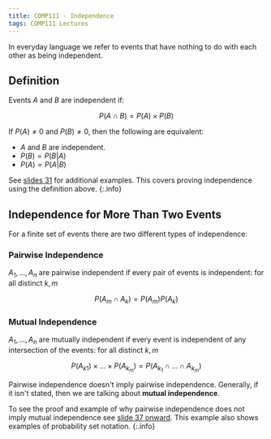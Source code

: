 ```yaml
---
title: COMP111 - Independence
tags: COMP111 Lectures
---
```

In everyday language we refer to events that have nothing to do with each other as being independent.

## Definition
Events $A$ and $B$ are independent if:

$$P(A\cap B)=P(A)\times P(B)$$

If $P(A)\neq 0$ and $P(B)\neq 0$, then the following are equivalent:

* $A$ and $B$ are independent.
* $P(B)=P(B\vert A)$
* $P(A)=P(A\vert B)$

See [slides 31](COMP111201119.pdf) for additional examples. This covers proving independence using the definition above.
{:.info}

## Independence for More Than Two Events
For a finite set of events there are two different types of independence:

### Pairwise Independence
$A_1,\ldots,A_n$ are pairwise independent if every pair of events is independent: for all distinct $k,m$

$$P(A_m\cap A_k)=P(A_m)P(A_k)$$

### Mutual Independence
$A_1,\ldots,A_n$ are mutually independent if every event is independent of any intersection of the events: for all distinct $k,m$
 
$$P(A_{k1})\times\ldots\times P(A_{k_m})=P(A_{k_1}\cap\ldots\cap A_{k_m})$$

Pairwise independence doesn't imply pairwise independence. Generally, if it isn't stated, then we are talking about **mutual independence**.

To see the proof and example of why pairwise independence does not imply mutual independence see [slide 37 onward](COMP111201119.pdf). This example also shows examples of probability set notation.
{:.info}
